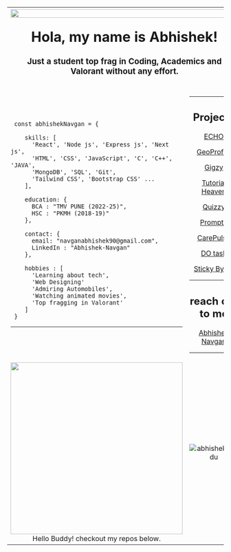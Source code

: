<table>
  <tr>
    <th colspan="2">
    <img width="100%" align="right" src="https://raw.githubusercontent.com/Sutil/Sutil/2b2fad3bf54522bb30c8c170591fc68ff51b69e6/github-contribution-grid-snake2.svg">
    <h1 align="center">Hola, my name is Abhishek!</h1>
    <h3 align="center">Just a student top frag in Coding, Academics and Valorant without any effort.</h3>
  </th>
  </tr>
  <tr>
    <td colspan="2">
      

     
  </td>
  </tr>
  <tr>
    <td width="">

     const abhishekNavgan = {
      
        skills: [
          'React', 'Node js', 'Express js', 'Next js', 
          'HTML', 'CSS', 'JavaScript', 'C', 'C++', 'JAVA',
          'MongoDB', 'SQL', 'Git', 
          'Tailwind CSS', 'Bootstrap CSS' ...
        ],
        
        education: {
          BCA : "TMV PUNE (2022-25)",
          HSC : "PKMH (2018-19)"
        },
        
        contact: {
          email: "navganabhishek90@gmail.com",
          LinkedIn : "Abhishek-Navgan"
        },
        
        hobbies : [
          'Learning about tech', 
          'Web Designing'
          'Admiring Automobiles', 
          'Watching animated movies', 
          'Top fragging in Valorant'
        ]
     }

---
             
</td>
<td width="">

---

<h2 align="center">Projects</h2>
    <p align="center"><a target="_blank" href="https://echo-an.netlify.app/">ECHO</a></p>
    <p align="center"><a target="_blank" href="https://geo-profile-ten.vercel.app/">GeoProfile</a></p>
    <p align="center"><a target="_blank" href="https://gigzy.vercel.app">Gigzy</a></p>
    <p align="center"><a target="_blank" href="https://tutorialheaven.netlify.app/">Tutorial Heaven</a></p>
    <p align="center"><a target="_blank" href="quizzy-an.netlify.app">Quizzy</a></p>
    <p align="center"><a target="_blank" href="https://prompty-an.vercel.app/">Prompty</a></p>
    <p align="center"><a target="_blank" href="https://care-pulse-lemon.vercel.app/">CarePulse</a></p>
    <p align="center"><a target="_blank" href="https://todo-landing-page.vercel.app/">DO task</a></p>
    <p align="center"><a target="_blank" href="https://stickybytes.netlify.app/">Sticky Bytes</a></p>

---
    
<h2 align="center"> reach out to me</h2>
    <p  align="center"><a target="_blank" href="mailto:Navganabhishek90@gmail.com">Abhishek Navgan</a></p>
          
---



</td>
  </tr>
 
  <tr>
    <td align="center">
        <img src="https://img.buzzfeed.com/buzzfeed-static/static/2021-06/9/21/asset/23809ee28d48/anigif_sub-buzz-527-1623274106-21.gif" width="400px">
      <br>
      Hello Buddy! checkout my repos below.
    </td>
    <td width="" align="center">
      <p align="center"> <img src="https://github-readme-stats.vercel.app/api?username=AbhishekNavgan95&show_icons=true&theme=gotham" alt="abhisheknaiidu"/>
    </td>
  </tr>
</table>

